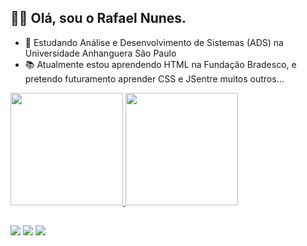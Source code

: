 ## 🤴🏾 Olá, sou o Rafael Nunes.
- 📖 Estudando Análise e Desenvolvimento de Sistemas (ADS) na Universidade Anhanguera São Paulo
- 📚 Atualmente estou aprendendo HTML na Fundação Bradesco, e pretendo futuramento aprender CSS e JSentre muitos outros...

<div>
  <a href="https://github.com/RafaelNunesDaSilva">
  <img height="180em" src="https://github-readme-stats.vercel.app/api?username=RafaelNunesDaSilva&show_icons=true&theme=dark&include_all_commits=true&count_private=true"/>
  <img height="180em" src="https://github-readme-stats.vercel.app/api/top-langs/?username=RafaelNunesDaSilva&layout=compact&langs_count=7&theme=dark"/>
</div>

  ##
  
  <div>
<a href="https://www.linkedin.com/in/rafael-nunes-38b953207/" target="_blank"><img src="https://img.shields.io/badge/-LinkedIn-%230077B5?style=for-the-badge&logo=linkedin&logoColor=white" target="_blank"></a>
<a href="https://t.me/RagaelNunes" target="_blank"><img src="https://img.shields.io/badge/Telegram-2CA5E0?style=for-the-badge&logo=telegram&logoColor=white" target="_blank"></a>
<a href = "http://api.whatsapp.com/send?phone=(55)11982884443"><img src="https://img.shields.io/badge/WhatsApp-25D366?style=for-the-badge&logo=whatsapp&logoColor=white" target="_blank"></a>
  </div>
